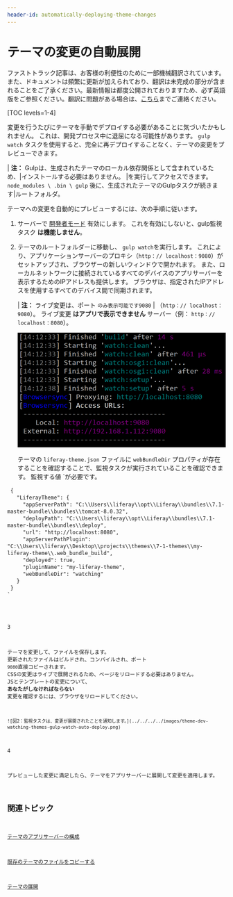 ```yaml
---
header-id: automatically-deploying-theme-changes
---
```


# テーマの変更の自動展開

<p class="alert alert-info"><span class="wysiwyg-color-blue120">ファストトラック記事は、お客様の利便性のために一部機械翻訳されています。また、ドキュメントは頻繁に更新が加えられており、翻訳は未完成の部分が含まれることをご了承ください。最新情報は都度公開されておりますため、必ず英語版をご参照ください。翻訳に問題がある場合は、<a href="mailto:support-content-jp@liferay.com">こちら</a>までご連絡ください。</span></p>

[TOC levels=1-4]

変更を行うたびにテーマを手動でデプロイする必要があることに気づいたかもしれません。 これは、開発プロセス中に退屈になる可能性があります。 `gulp watch` タスクを使用すると、完全に再デプロイすることなく、テーマの変更をプレビューできます。

| **注：** Gulpは、生成されたテーマのローカル依存関係として含まれているため、|インストールする必要はありません。 |を実行してアクセスできます。 `node_modules \ .bin \ gulp` 後に、生成されたテーマのGulpタスクが続きます|ルートフォルダ。

テーマへの変更を自動的にプレビューするには、次の手順に従います。

1.  サーバーで [開発者モード](/docs/7-1/tutorials/-/knowledge_base/t/using-developer-mode-with-themes) 有効にします。 これを有効にしないと、gulp監視タスク **は機能しません**。

2.  テーマのルートフォルダーに移動し、 `gulp watch`を実行します。 これにより、アプリケーションサーバーのプロキシ（`http：// localhost：9080`）がセットアップされ、ブラウザーの新しいウィンドウで開かれます。 また、ローカルネットワークに接続されているすべてのデバイスのアプリサーバーを表示するためのIPアドレスも提供します。 ブラウザは、指定されたIPアドレスを使用するすべてのデバイス間で同期されます。

    | **注：** ライブ変更は、ポート `のみ表示可能です9080` | （`http：// localhost：9080`）。 ライブ変更 **はアプリで表示できません** サーバー（例： `http：// localhost：8080`）。

    ![図1： <code>gulp watch</code> タスクを実行して、テーマへの変更を自動的にデプロイします。](../../../../images/theme-dev-watching-themes-gulp-watch-startup.png)

    テーマの `liferay-theme.json` ファイルに `webBundleDir` プロパティが存在することを確認することで、監視タスクが実行されていることを確認できます。 </code>監視する値 `が必要です。</p>

<pre><code> {
   "LiferayTheme": {
     "appServerPath": "C:\\Users\\liferay\\opt\\Liferay\\bundles\\7.1-master-bundle\\bundles\\tomcat-8.0.32",
     "deployPath": "C:\\Users\\liferay\\opt\\Liferay\\bundles\\7.1-master-bundle\\bundles\\deploy",
     "url": "http://localhost:8080",
     "appServerPathPlugin": "C:\\Users\\liferay\\Desktop\\projects\\themes\\7-1-themes\\my-liferay-theme\\.web_bundle_build",
     "deployed": true,
     "pluginName": "my-liferay-theme",
     "webBundleDir": "watching"
   }
 }
`</pre></li>

3

テーマを変更して、ファイルを保存します。 更新されたファイルはビルドされ、コンパイルされ、ポート `9080`直接コピーされます。 CSSの変更はライブで展開されるため、ページをリロードする必要はありません。 JSとテンプレートの変更について、 **あなたがしなければならない** 変更を確認するには、ブラウザをリロードしてください。

    ![図2：監視タスクは、変更が展開されたことを通知します。](../../../../images/theme-dev-watching-themes-gulp-watch-auto-deploy.png)

4

プレビューした変更に満足したら、テーマをアプリサーバーに展開して変更を適用します。</ol>

## 関連トピック

[テーマのアプリサーバーの構成](/docs/7-1/tutorials/-/knowledge_base/t/configuring-your-themes-app-server)

[既存のテーマのファイルをコピーする](/docs/7-1/tutorials/-/knowledge_base/t/copying-an-existing-themes-files)

[テーマの展開](/docs/7-1/tutorials/-/knowledge_base/t/deploying-your-theme)
